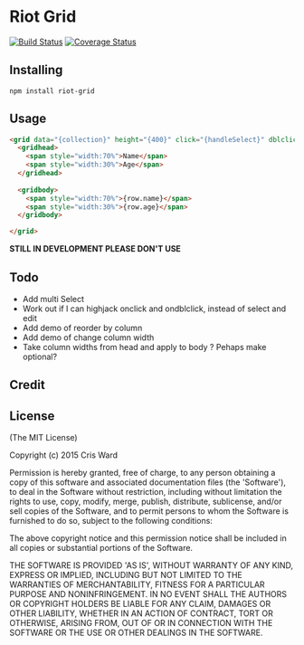 # Riot Grid
[![Build Status](https://travis-ci.org/crisward/riot-grid.svg)](https://travis-ci.org/crisward/riot-grid)
[![Coverage Status](https://coveralls.io/repos/crisward/riot-grid/badge.svg?branch=master&service=github&v=2)](https://coveralls.io/github/crisward/riot-grid?branch=master)

## Installing

```
npm install riot-grid
```

## Usage

```html
<grid data="{collection}" height="{400}" click="{handleSelect}" dblclick="{handleDoubleClick}">
  <gridhead>
    <span style="width:70%">Name</span>
    <span style="width:30%">Age</span>
  </gridhead>
  
  <gridbody>
    <span style="width:70%">{row.name}</span>
    <span style="width:30%">{row.age}</span>
  </gridbody>

</grid>

```

**STILL IN DEVELOPMENT PLEASE DON'T USE**

## Todo

* Add multi Select
* Work out if I can highjack onclick and ondblclick, instead of select and edit
* Add demo of reorder by column
* Add demo of change column width
* Take column widths from head and apply to body ? Pehaps make optional?

## Credit


## License

(The MIT License)

Copyright (c) 2015 Cris Ward

Permission is hereby granted, free of charge, to any person obtaining a copy of this software and associated documentation files (the 'Software'), to deal in the Software without restriction, including without limitation the rights to use, copy, modify, merge, publish, distribute, sublicense, and/or sell copies of the Software, and to permit persons to whom the Software is furnished to do so, subject to the following conditions:

The above copyright notice and this permission notice shall be included in all copies or substantial portions of the Software.

THE SOFTWARE IS PROVIDED 'AS IS', WITHOUT WARRANTY OF ANY KIND, EXPRESS OR IMPLIED, INCLUDING BUT NOT LIMITED TO THE WARRANTIES OF MERCHANTABILITY, FITNESS FOR A PARTICULAR PURPOSE AND NONINFRINGEMENT. IN NO EVENT SHALL THE AUTHORS OR COPYRIGHT HOLDERS BE LIABLE FOR ANY CLAIM, DAMAGES OR OTHER LIABILITY, WHETHER IN AN ACTION OF CONTRACT, TORT OR OTHERWISE, ARISING FROM, OUT OF OR IN CONNECTION WITH THE SOFTWARE OR THE USE OR OTHER DEALINGS IN THE SOFTWARE.


